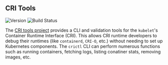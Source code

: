## **CRI Tools**
![Version](https://img.shields.io/badge/version-v1.26.1-blue)
![Build Status](https://codebuild.us-west-2.amazonaws.com/badges?uuid=eyJlbmNyeXB0ZWREYXRhIjoiUUlRZXJEVUxWcjI1OE8weVdXQnY4alBSU1lxVm1FOGVoZE83VldDbjJiaFBtY25XT3NIK1RhckZkQXZGclZDSkVLUG5PMmd5K2J2RVlSYk9pclUybC9zPSIsIml2UGFyYW1ldGVyU3BlYyI6IkF3RGUzVDFhVlB0eUlGMWwiLCJtYXRlcmlhbFNldFNlcmlhbCI6MX0%3D&branch=main)

The [CRI tools project](https://github.com/kubernetes-sigs/cri-tools) provides a CLI and validation tools for the `kubelet`'s Container Runtime Interface (CRI). This allows CRI runtime developers to debug their runtimes (like `containerd`, `CRI-O`, etc.) without needing to set up Kubernetes components. The `crictl` CLI can perform numerous functions such as running containers, fetching logs, listing conatiner stats, removing images, etc.
